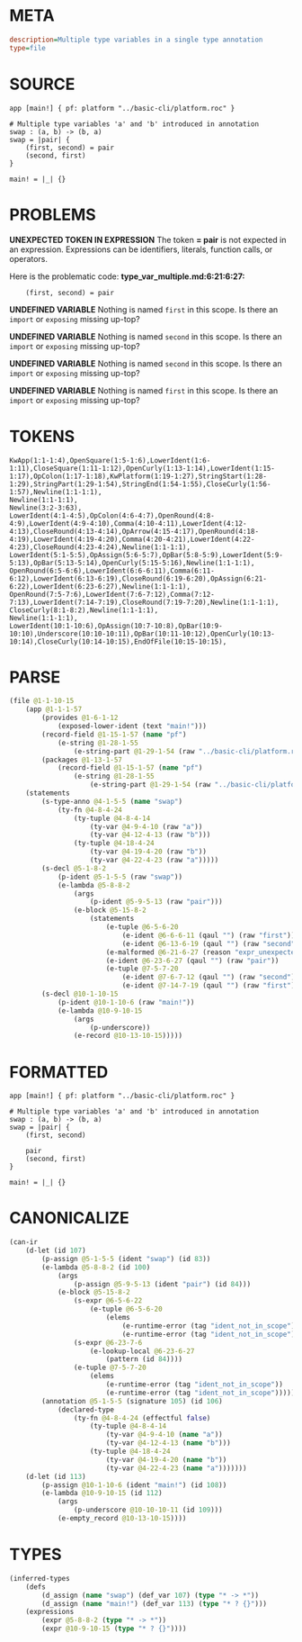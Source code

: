 # META
~~~ini
description=Multiple type variables in a single type annotation
type=file
~~~
# SOURCE
~~~roc
app [main!] { pf: platform "../basic-cli/platform.roc" }

# Multiple type variables 'a' and 'b' introduced in annotation
swap : (a, b) -> (b, a)
swap = |pair| {
    (first, second) = pair
    (second, first)
}

main! = |_| {}
~~~
# PROBLEMS
**UNEXPECTED TOKEN IN EXPRESSION**
The token **= pair** is not expected in an expression.
Expressions can be identifiers, literals, function calls, or operators.

Here is the problematic code:
**type_var_multiple.md:6:21:6:27:**
```roc
    (first, second) = pair
```


**UNDEFINED VARIABLE**
Nothing is named `first` in this scope.
Is there an `import` or `exposing` missing up-top?

**UNDEFINED VARIABLE**
Nothing is named `second` in this scope.
Is there an `import` or `exposing` missing up-top?

**UNDEFINED VARIABLE**
Nothing is named `second` in this scope.
Is there an `import` or `exposing` missing up-top?

**UNDEFINED VARIABLE**
Nothing is named `first` in this scope.
Is there an `import` or `exposing` missing up-top?

# TOKENS
~~~zig
KwApp(1:1-1:4),OpenSquare(1:5-1:6),LowerIdent(1:6-1:11),CloseSquare(1:11-1:12),OpenCurly(1:13-1:14),LowerIdent(1:15-1:17),OpColon(1:17-1:18),KwPlatform(1:19-1:27),StringStart(1:28-1:29),StringPart(1:29-1:54),StringEnd(1:54-1:55),CloseCurly(1:56-1:57),Newline(1:1-1:1),
Newline(1:1-1:1),
Newline(3:2-3:63),
LowerIdent(4:1-4:5),OpColon(4:6-4:7),OpenRound(4:8-4:9),LowerIdent(4:9-4:10),Comma(4:10-4:11),LowerIdent(4:12-4:13),CloseRound(4:13-4:14),OpArrow(4:15-4:17),OpenRound(4:18-4:19),LowerIdent(4:19-4:20),Comma(4:20-4:21),LowerIdent(4:22-4:23),CloseRound(4:23-4:24),Newline(1:1-1:1),
LowerIdent(5:1-5:5),OpAssign(5:6-5:7),OpBar(5:8-5:9),LowerIdent(5:9-5:13),OpBar(5:13-5:14),OpenCurly(5:15-5:16),Newline(1:1-1:1),
OpenRound(6:5-6:6),LowerIdent(6:6-6:11),Comma(6:11-6:12),LowerIdent(6:13-6:19),CloseRound(6:19-6:20),OpAssign(6:21-6:22),LowerIdent(6:23-6:27),Newline(1:1-1:1),
OpenRound(7:5-7:6),LowerIdent(7:6-7:12),Comma(7:12-7:13),LowerIdent(7:14-7:19),CloseRound(7:19-7:20),Newline(1:1-1:1),
CloseCurly(8:1-8:2),Newline(1:1-1:1),
Newline(1:1-1:1),
LowerIdent(10:1-10:6),OpAssign(10:7-10:8),OpBar(10:9-10:10),Underscore(10:10-10:11),OpBar(10:11-10:12),OpenCurly(10:13-10:14),CloseCurly(10:14-10:15),EndOfFile(10:15-10:15),
~~~
# PARSE
~~~clojure
(file @1-1-10-15
	(app @1-1-1-57
		(provides @1-6-1-12
			(exposed-lower-ident (text "main!")))
		(record-field @1-15-1-57 (name "pf")
			(e-string @1-28-1-55
				(e-string-part @1-29-1-54 (raw "../basic-cli/platform.roc"))))
		(packages @1-13-1-57
			(record-field @1-15-1-57 (name "pf")
				(e-string @1-28-1-55
					(e-string-part @1-29-1-54 (raw "../basic-cli/platform.roc"))))))
	(statements
		(s-type-anno @4-1-5-5 (name "swap")
			(ty-fn @4-8-4-24
				(ty-tuple @4-8-4-14
					(ty-var @4-9-4-10 (raw "a"))
					(ty-var @4-12-4-13 (raw "b")))
				(ty-tuple @4-18-4-24
					(ty-var @4-19-4-20 (raw "b"))
					(ty-var @4-22-4-23 (raw "a")))))
		(s-decl @5-1-8-2
			(p-ident @5-1-5-5 (raw "swap"))
			(e-lambda @5-8-8-2
				(args
					(p-ident @5-9-5-13 (raw "pair")))
				(e-block @5-15-8-2
					(statements
						(e-tuple @6-5-6-20
							(e-ident @6-6-6-11 (qaul "") (raw "first"))
							(e-ident @6-13-6-19 (qaul "") (raw "second")))
						(e-malformed @6-21-6-27 (reason "expr_unexpected_token"))
						(e-ident @6-23-6-27 (qaul "") (raw "pair"))
						(e-tuple @7-5-7-20
							(e-ident @7-6-7-12 (qaul "") (raw "second"))
							(e-ident @7-14-7-19 (qaul "") (raw "first")))))))
		(s-decl @10-1-10-15
			(p-ident @10-1-10-6 (raw "main!"))
			(e-lambda @10-9-10-15
				(args
					(p-underscore))
				(e-record @10-13-10-15)))))
~~~
# FORMATTED
~~~roc
app [main!] { pf: platform "../basic-cli/platform.roc" }

# Multiple type variables 'a' and 'b' introduced in annotation
swap : (a, b) -> (b, a)
swap = |pair| {
	(first, second)
	
	pair
	(second, first)
}

main! = |_| {}
~~~
# CANONICALIZE
~~~clojure
(can-ir
	(d-let (id 107)
		(p-assign @5-1-5-5 (ident "swap") (id 83))
		(e-lambda @5-8-8-2 (id 100)
			(args
				(p-assign @5-9-5-13 (ident "pair") (id 84)))
			(e-block @5-15-8-2
				(s-expr @6-5-6-22
					(e-tuple @6-5-6-20
						(elems
							(e-runtime-error (tag "ident_not_in_scope"))
							(e-runtime-error (tag "ident_not_in_scope")))))
				(s-expr @6-23-7-6
					(e-lookup-local @6-23-6-27
						(pattern (id 84))))
				(e-tuple @7-5-7-20
					(elems
						(e-runtime-error (tag "ident_not_in_scope"))
						(e-runtime-error (tag "ident_not_in_scope"))))))
		(annotation @5-1-5-5 (signature 105) (id 106)
			(declared-type
				(ty-fn @4-8-4-24 (effectful false)
					(ty-tuple @4-8-4-14
						(ty-var @4-9-4-10 (name "a"))
						(ty-var @4-12-4-13 (name "b")))
					(ty-tuple @4-18-4-24
						(ty-var @4-19-4-20 (name "b"))
						(ty-var @4-22-4-23 (name "a")))))))
	(d-let (id 113)
		(p-assign @10-1-10-6 (ident "main!") (id 108))
		(e-lambda @10-9-10-15 (id 112)
			(args
				(p-underscore @10-10-10-11 (id 109)))
			(e-empty_record @10-13-10-15))))
~~~
# TYPES
~~~clojure
(inferred-types
	(defs
		(d_assign (name "swap") (def_var 107) (type "* -> *"))
		(d_assign (name "main!") (def_var 113) (type "* ? {}")))
	(expressions
		(expr @5-8-8-2 (type "* -> *"))
		(expr @10-9-10-15 (type "* ? {}"))))
~~~

